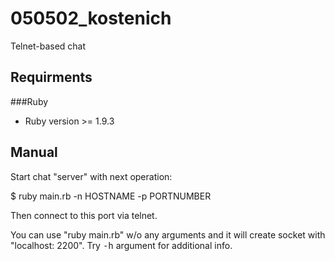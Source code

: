 050502_kostenich
================

Telnet-based chat

Requirments
-----------

###Ruby

* Ruby version >= 1.9.3

Manual
------

Start chat "server" with next operation:

  $ ruby main.rb -n HOSTNAME -p PORTNUMBER

Then connect to this port via telnet.

You can use "ruby main.rb" w/o any arguments and it will create socket with "localhost: 2200".
Try <tt>-h</tt> argument for additional info.

	